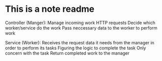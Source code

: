 # This is a note readme

Controller (Manger):
    Manage incoming work HTTP requests
    Decide which worker/service do the work
    Pass neccessary data to the worker to perform work

Service (Worker):
    Receives the request data it needs from the manager in order to perform its tasks
    Figuring the logic to complete the task
    Only concern with the task
    Return completed work to the manager